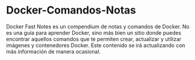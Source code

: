 # Docker-Comandos-Notas
Docker Fast Notes es un compendium de notas y comandos de Docker. No es una guía para aprender Docker, sino más bien un sitio donde puedes encontrar aquellos comandos que te permiten crear, actualizar y utilizar imágenes y contenedores Docker. Este contenido se irá actualizando con más información de manera ocasional.
